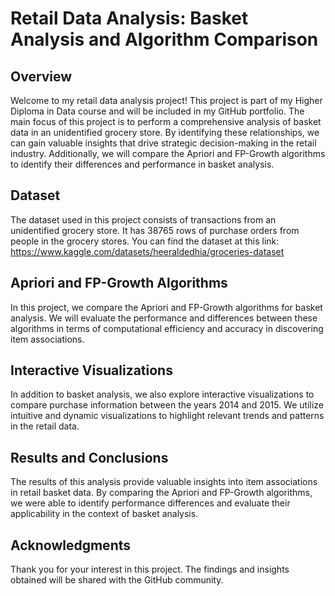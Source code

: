 # Retail Data Analysis: Basket Analysis and Algorithm Comparison

## Overview

Welcome to my retail data analysis project! This project is part of my Higher Diploma in Data course and will be included in my GitHub portfolio. The main focus of this project is to perform a comprehensive analysis of basket data in an unidentified grocery store. By identifying these relationships, we can gain valuable insights that drive strategic decision-making in the retail industry. Additionally, we will compare the Apriori and FP-Growth algorithms to identify their differences and performance in basket analysis.

## Dataset

The dataset used in this project consists of transactions from an unidentified grocery store. It has 38765 rows of purchase orders from people in the grocery stores. You can find the dataset at this link: https://www.kaggle.com/datasets/heeraldedhia/groceries-dataset

## Apriori and FP-Growth Algorithms

In this project, we compare the Apriori and FP-Growth algorithms for basket analysis. We will evaluate the performance and differences between these algorithms in terms of computational efficiency and accuracy in discovering item associations.

## Interactive Visualizations

In addition to basket analysis, we also explore interactive visualizations to compare purchase information between the years 2014 and 2015. We utilize intuitive and dynamic visualizations to highlight relevant trends and patterns in the retail data.

## Results and Conclusions

The results of this analysis provide valuable insights into item associations in retail basket data. By comparing the Apriori and FP-Growth algorithms, we were able to identify performance differences and evaluate their applicability in the context of basket analysis.

## Acknowledgments

Thank you for your interest in this project. The findings and insights obtained will be shared with the GitHub community.
